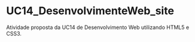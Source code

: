 # UC14_DesenvolvimenteWeb_site
Atividade proposta da UC14 de Desenvolvimento Web utilizando HTML5 e CSS3.
